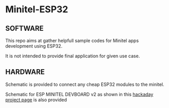 # Minitel-ESP32

## SOFTWARE

This repo aims at gather helpfull sample codes for Minitel apps development using ESP32.

It is not intended to provide final application for given use case.

## HARDWARE

Schematic is provided to connect any cheap ESP32 modules to the minitel. 

Schematic for ESP MINITEL DEVBOARD v2 as shown in this [hackaday project page](https://hackaday.io/project/180473-minitel-reuse-projects-one-board-to-rule-them-all) is also provided


